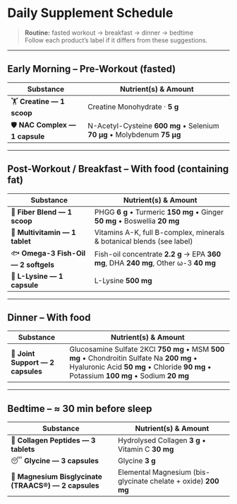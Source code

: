 # Daily Supplement Schedule

> **Routine:** fasted workout → breakfast → dinner → bedtime  
> Follow each product’s label if it differs from these suggestions.

---

## Early Morning – **Pre-Workout (fasted)**

| Substance | Nutrient(s) & Amount |
|-----------|----------------------|
| 🏋️ **Creatine — 1 scoop** | Creatine Monohydrate · **5 g** |
| 🛡️ **NAC Complex — 1 capsule** | N-Acetyl-Cysteine **600 mg** • Selenium **70 µg** • Molybdenum **75 µg** |

---

## Post-Workout / Breakfast – **With food (containing fat)**

| Substance | Nutrient(s) & Amount |
|-----------|----------------------|
| 🌾 **Fiber Blend — 1 scoop** | PHGG **6 g** • Turmeric **150 mg** • Ginger **50 mg** • Boswellia **20 mg** |
| 💊 **Multivitamin — 1 tablet** | Vitamins A-K, full B-complex, minerals & botanical blends (see label) |
| 🐟 **Omega-3 Fish-Oil — 2 softgels** | Fish-oil concentrate **2.2 g** → EPA **360 mg**, DHA **240 mg**, Other ω-3 **40 mg** |
| 🔄 **L-Lysine — 1 capsule** | L-Lysine **500 mg** |

---

## Dinner – **With food**

| Substance | Nutrient(s) & Amount |
|-----------|----------------------|
| 🦴 **Joint Support — 2 capsules** | Glucosamine Sulfate 2KCl **750 mg** • MSM **500 mg** • Chondroitin Sulfate Na **200 mg** • Hyaluronic Acid **50 mg** • Chloride **90 mg** • Potassium **100 mg** • Sodium **20 mg** |

---

## Bedtime – **≈ 30 min before sleep**

| Substance | Nutrient(s) & Amount |
|-----------|----------------------|
| 🧬 **Collagen Peptides — 3 tablets** | Hydrolysed Collagen **3 g** • Vitamin C **30 mg** |
| 😴 **Glycine — 3 capsules** | Glycine **3 g** |
| 🔋 **Magnesium Bisglycinate (TRAACS®) — 2 capsules** | Elemental Magnesium (bis-glycinate chelate + oxide) **200 mg** |
